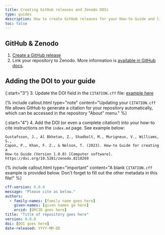 ```yaml
---
title: Creating GitHub releases and Zenodo DOIs
type: guides
description: How to create GitHub releases for your How-to Guide and link this to Zenodo to generate digital object identifiers (DOIs).
toc: false
---
```



## GitHub & Zenodo

1. [Create a GitHub release](https://docs.github.com/en/repositories/releasing-projects-on-github/about-releases)
2. Link your repository to Zenodo. More information is [available in GitHub docs](https://docs.github.com/en/repositories/archiving-a-github-repository/referencing-and-citing-content). 


## Adding the DOI to your guide

{:start="3"}
3. Update the DOI field in the `CITATION.cff` file: [example here](https://github.com/AustralianBioCommons/guide-template/blob/ef31713ddb011e3fed11ad36aacd993761f9d771/CITATION.cff) 

{% include callout.html type="note" content="Updating your `CITATION.cff` file allows GitHub to generate a citation for your repository automatically, which can be accessed in the repository "About" menu." %} 

{:start="4"}
4. Add the DOI (or even a complete citation!) into your how-to cite instructions on the `index.md` page. See example below:

```
Gustafsson, J., Al Bkhetan, Z., Shadbolt, M., Murigneux, V., Williams, S., 
Capon, P., Khan, F. Z., & Nelson, T. (2023). How-to Guide for creating a 
How-to Guide (Version 1.0.0) [Computer software]. https://doi.org/10.5281/zenodo.8210269
```



{% include callout.html type="important" content="A blank `CITATION.cff` example is provided below. Don't forget to fill out the other metadata in this file!" %} 

```yaml
cff-version: 0.0.0
message: "Please cite as below."
authors:
  - family-names: [family name goes here]
    given-names: [given names go here]
    orcid: [ORCID goes here]
title: "Title of repository goes here"
version: 0.0.0
doi: [DOI goes here]
date-released: YYYY-MM-DD
```
